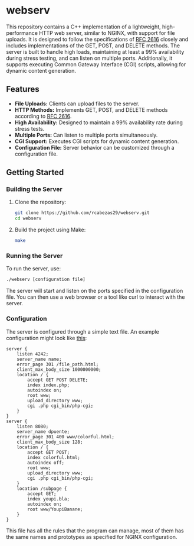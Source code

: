 # webserv

This repository contains a C++ implementation of a lightweight, high-performance HTTP web server, similar to NGINX, with support for file uploads. It is designed to follow the specifications of [RFC 2616](https://datatracker.ietf.org/doc/html/rfc2616) closely and includes implementations of the GET, POST, and DELETE methods. The server is built to handle high loads, maintaining at least a 99% availability during stress testing, and can listen on multiple ports. Additionally, it supports executing Common Gateway Interface (CGI) scripts, allowing for dynamic content generation.

## Features

- **File Uploads:** Clients can upload files to the server.
- **HTTP Methods:** Implements GET, POST, and DELETE methods according to [RFC 2616](https://datatracker.ietf.org/doc/html/rfc2616).
- **High Availability:** Designed to maintain a 99% availability rate during stress tests.
- **Multiple Ports:** Can listen to multiple ports simultaneously.
- **CGI Support:** Executes CGI scripts for dynamic content generation.
- **Configuration File:** Server behavior can be customized through a configuration file.

## Getting Started

### Building the Server

1. Clone the repository:

    ```sh
    git clone https://github.com/rcabezas29/webserv.git
    cd webserv
    ```

2. Build the project using Make:

    ```sh
    make
    ```

### Running the Server

To run the server, use:

```sh
./webserv [configuration file]
```

The server will start and listen on the ports specified in the configuration file. You can then use a web browser or a tool like curl to interact with the server.

### Configuration

The server is configured through a simple text file. An example configuration might look like [this](config/webserv.conf):

```
server {
    listen 4242;
    server_name name;
    error_page 301 /file_path.html;
    client_max_body_size 1000000000;
    location / {
        accept GET POST DELETE;
        index index.php;
        autoindex on;
        root www;
        upload_directory www;
        cgi .php cgi_bin/php-cgi;
    }
}
server {
    listen 8080;
    server_name dpuente;
    error_page 301 400 www/colorful.html;
    client_max_body_size 128;
    location / {
        accept GET POST;
        index colorful.html;
        autoindex off;
        root www;
        upload_directory www;
        cgi .php cgi_bin/php-cgi;
    }
    location /subpage {
        accept GET;
        index youpi.bla;
        autoindex on;
        root www/YoupiBanane;
    }
}
```

This file has all the rules that the program can manage, most of them has the same names and prototypes as specified for NGINX configuration.

